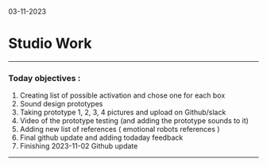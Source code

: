 03-11-2023
# Studio Work 

---

### Today objectives :
1. Creating list of possible activation and chose one for each box
2. Sound design prototypes
3. Taking prototype 1, 2, 3, 4 pictures and upload on Github/slack
4. Video of the prototype testing (and adding the prototype sounds to it)
5. Adding new list of references ( emotional robots references )
6. Final github update and adding todaday feedback
7. Finishing 2023-11-02 Github update
---

